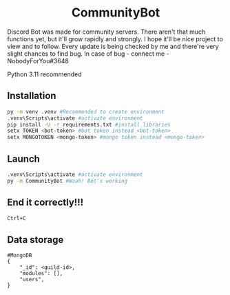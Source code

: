 <h1 align="center">CommunityBot</h1>

Discord Bot was made for community servers. There aren't that much functions yet, but it'll grow rapidly and strongly. I hope it'll be nice project to view and to follow. Every update is being checked by me and there're very slight chances to find bug. In case of bug - connect me - NobodyForYou#3648

Python 3.11 recommended
## Installation

```bash
py -m venv .venv #Recommended to create environment
.venv\Scripts\activate #activate environment
pip install -U -r requirements.txt #install libraries
setx TOKEN <bot-token> #bot token instead <bot-token>
setx MONGOTOKEN <mongo-token> #mongo token instead <mongo-token>
```

## Launch

```bash
.venv\Scripts\activate #activate environment
py -m CommunityBot #Woah! Bot's working
```

## End it correctly!!!

```bash
Ctrl+C
```

## Data storage
```
#MongoDB
{
    "_id": <guild-id>,
    "modules": [],
    "users",
}
```